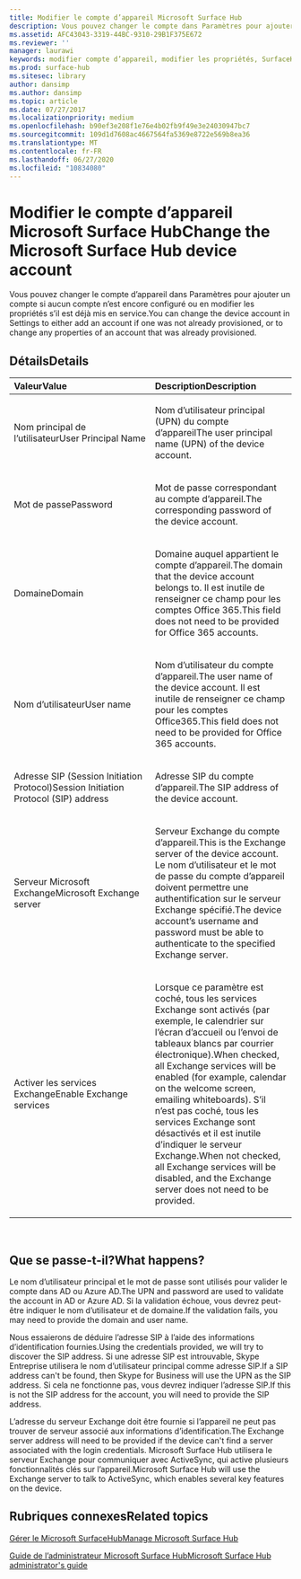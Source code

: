 ```yaml
---
title: Modifier le compte d’appareil Microsoft Surface Hub
description: Vous pouvez changer le compte dans Paramètres pour ajouter un compte si aucun compte n’est configuré ou en modifier les propriétés s’il est déjà mis en service.
ms.assetid: AFC43043-3319-44BC-9310-29B1F375E672
ms.reviewer: ''
manager: laurawi
keywords: modifier compte d’appareil, modifier les propriétés, SurfaceHub
ms.prod: surface-hub
ms.sitesec: library
author: dansimp
ms.author: dansimp
ms.topic: article
ms.date: 07/27/2017
ms.localizationpriority: medium
ms.openlocfilehash: b90ef3e208f1e76e4b02fb9f49e3e24030947bc7
ms.sourcegitcommit: 109d1d7608ac4667564fa5369e8722e569b8ea36
ms.translationtype: MT
ms.contentlocale: fr-FR
ms.lasthandoff: 06/27/2020
ms.locfileid: "10834080"
---
```

# <span data-ttu-id="6f66d-104">Modifier le compte d’appareil Microsoft Surface Hub</span><span class="sxs-lookup"><span data-stu-id="6f66d-104">Change the Microsoft Surface Hub device account</span></span>


<span data-ttu-id="6f66d-105">Vous pouvez changer le compte d’appareil dans Paramètres pour ajouter un compte si aucun compte n’est encore configuré ou en modifier les propriétés s’il est déjà mis en service.</span><span class="sxs-lookup"><span data-stu-id="6f66d-105">You can change the device account in Settings to either add an account if one was not already provisioned, or to change any properties of an account that was already provisioned.</span></span>

## <span data-ttu-id="6f66d-106">Détails</span><span class="sxs-lookup"><span data-stu-id="6f66d-106">Details</span></span>


<table>
<colgroup>
<col width="50%" />
<col width="50%" />
</colgroup>
<thead>
<tr class="header">
<th align="left"><span data-ttu-id="6f66d-107">Valeur</span><span class="sxs-lookup"><span data-stu-id="6f66d-107">Value</span></span></th>
<th align="left"><span data-ttu-id="6f66d-108">Description</span><span class="sxs-lookup"><span data-stu-id="6f66d-108">Description</span></span></th>
</tr>
</thead>
<tbody>
<tr class="odd">
<td align="left"><p><span data-ttu-id="6f66d-109">Nom principal de l’utilisateur</span><span class="sxs-lookup"><span data-stu-id="6f66d-109">User Principal Name</span></span></p></td>
<td align="left"><p><span data-ttu-id="6f66d-110">Nom d’utilisateur principal (UPN) du compte d’appareil</span><span class="sxs-lookup"><span data-stu-id="6f66d-110">The user principal name (UPN) of the device account.</span></span></p></td>
</tr>
<tr class="even">
<td align="left"><p><span data-ttu-id="6f66d-111">Mot de passe</span><span class="sxs-lookup"><span data-stu-id="6f66d-111">Password</span></span></p></td>
<td align="left"><p><span data-ttu-id="6f66d-112">Mot de passe correspondant au compte d’appareil.</span><span class="sxs-lookup"><span data-stu-id="6f66d-112">The corresponding password of the device account.</span></span></p></td>
</tr>
<tr class="odd">
<td align="left"><p><span data-ttu-id="6f66d-113">Domaine</span><span class="sxs-lookup"><span data-stu-id="6f66d-113">Domain</span></span></p></td>
<td align="left"><p><span data-ttu-id="6f66d-114">Domaine auquel appartient le compte d’appareil.</span><span class="sxs-lookup"><span data-stu-id="6f66d-114">The domain that the device account belongs to.</span></span> <span data-ttu-id="6f66d-115">Il est inutile de renseigner ce champ pour les comptes Office 365.</span><span class="sxs-lookup"><span data-stu-id="6f66d-115">This field does not need to be provided for Office 365 accounts.</span></span></p></td>
</tr>
<tr class="even">
<td align="left"><p><span data-ttu-id="6f66d-116">Nom d’utilisateur</span><span class="sxs-lookup"><span data-stu-id="6f66d-116">User name</span></span></p></td>
<td align="left"><p><span data-ttu-id="6f66d-117">Nom d’utilisateur du compte d’appareil.</span><span class="sxs-lookup"><span data-stu-id="6f66d-117">The user name of the device account.</span></span> <span data-ttu-id="6f66d-118">Il est inutile de renseigner ce champ pour les comptes Office365.</span><span class="sxs-lookup"><span data-stu-id="6f66d-118">This field does not need to be provided for Office 365 accounts.</span></span></p></td>
</tr>
<tr class="odd">
<td align="left"><p><span data-ttu-id="6f66d-119">Adresse SIP (Session Initiation Protocol)</span><span class="sxs-lookup"><span data-stu-id="6f66d-119">Session Initiation Protocol (SIP) address</span></span></p></td>
<td align="left"><p><span data-ttu-id="6f66d-120">Adresse SIP du compte d’appareil.</span><span class="sxs-lookup"><span data-stu-id="6f66d-120">The SIP address of the device account.</span></span></p></td>
</tr>
<tr class="even">
<td align="left"><p><span data-ttu-id="6f66d-121">Serveur Microsoft Exchange</span><span class="sxs-lookup"><span data-stu-id="6f66d-121">Microsoft Exchange server</span></span></p></td>
<td align="left"><p><span data-ttu-id="6f66d-122">Serveur Exchange du compte d’appareil.</span><span class="sxs-lookup"><span data-stu-id="6f66d-122">This is the Exchange server of the device account.</span></span> <span data-ttu-id="6f66d-123">Le nom d’utilisateur et le mot de passe du compte d’appareil doivent permettre une authentification sur le serveur Exchange spécifié.</span><span class="sxs-lookup"><span data-stu-id="6f66d-123">The device account’s username and password must be able to authenticate to the specified Exchange server.</span></span></p></td>
</tr>
<tr class="odd">
<td align="left"><p><span data-ttu-id="6f66d-124">Activer les services Exchange</span><span class="sxs-lookup"><span data-stu-id="6f66d-124">Enable Exchange services</span></span></p></td>
<td align="left"><p><span data-ttu-id="6f66d-125">Lorsque ce paramètre est coché, tous les services Exchange sont activés (par exemple, le calendrier sur l’écran d’accueil ou l’envoi de tableaux blancs par courrier électronique).</span><span class="sxs-lookup"><span data-stu-id="6f66d-125">When checked, all Exchange services will be enabled (for example, calendar on the welcome screen, emailing whiteboards).</span></span> <span data-ttu-id="6f66d-126">S’il n’est pas coché, tous les services Exchange sont désactivés et il est inutile d’indiquer le serveur Exchange.</span><span class="sxs-lookup"><span data-stu-id="6f66d-126">When not checked, all Exchange services will be disabled, and the Exchange server does not need to be provided.</span></span></p></td>
</tr>
</tbody>
</table>

 

## <span data-ttu-id="6f66d-127">Que se passe-t-il?</span><span class="sxs-lookup"><span data-stu-id="6f66d-127">What happens?</span></span>


<span data-ttu-id="6f66d-128">Le nom d’utilisateur principal et le mot de passe sont utilisés pour valider le compte dans AD ou Azure AD.</span><span class="sxs-lookup"><span data-stu-id="6f66d-128">The UPN and password are used to validate the account in AD or Azure AD.</span></span> <span data-ttu-id="6f66d-129">Si la validation échoue, vous devrez peut-être indiquer le nom d’utilisateur et de domaine.</span><span class="sxs-lookup"><span data-stu-id="6f66d-129">If the validation fails, you may need to provide the domain and user name.</span></span>

<span data-ttu-id="6f66d-130">Nous essaierons de déduire l’adresse SIP à l’aide des informations d’identification fournies.</span><span class="sxs-lookup"><span data-stu-id="6f66d-130">Using the credentials provided, we will try to discover the SIP address.</span></span> <span data-ttu-id="6f66d-131">Si une adresse SIP est introuvable, Skype Entreprise utilisera le nom d’utilisateur principal comme adresse SIP.</span><span class="sxs-lookup"><span data-stu-id="6f66d-131">If a SIP address can't be found, then Skype for Business will use the UPN as the SIP address.</span></span> <span data-ttu-id="6f66d-132">Si cela ne fonctionne pas, vous devrez indiquer l’adresse SIP.</span><span class="sxs-lookup"><span data-stu-id="6f66d-132">If this is not the SIP address for the account, you will need to provide the SIP address.</span></span>

<span data-ttu-id="6f66d-133">L’adresse du serveur Exchange doit être fournie si l’appareil ne peut pas trouver de serveur associé aux informations d’identification.</span><span class="sxs-lookup"><span data-stu-id="6f66d-133">The Exchange server address will need to be provided if the device can't find a server associated with the login credentials.</span></span> <span data-ttu-id="6f66d-134">Microsoft Surface Hub utilisera le serveur Exchange pour communiquer avec ActiveSync, qui active plusieurs fonctionnalités clés sur l’appareil.</span><span class="sxs-lookup"><span data-stu-id="6f66d-134">Microsoft Surface Hub will use the Exchange server to talk to ActiveSync, which enables several key features on the device.</span></span>

## <span data-ttu-id="6f66d-135">Rubriques connexes</span><span class="sxs-lookup"><span data-stu-id="6f66d-135">Related topics</span></span>


[<span data-ttu-id="6f66d-136">Gérer le Microsoft SurfaceHub</span><span class="sxs-lookup"><span data-stu-id="6f66d-136">Manage Microsoft Surface Hub</span></span>](manage-surface-hub.md)

[<span data-ttu-id="6f66d-137">Guide de l’administrateur Microsoft Surface Hub</span><span class="sxs-lookup"><span data-stu-id="6f66d-137">Microsoft Surface Hub administrator's guide</span></span>](surface-hub-administrators-guide.md)

 

 





